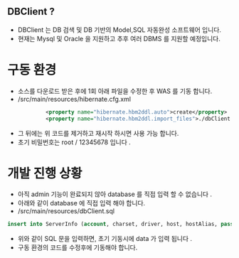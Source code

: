DBClient ? 
----
* DBClient 는 DB 검색 및 DB 기반의 Model,SQL 자동완성 소프트웨어 입니다.
* 현재는 Mysql 및 Oracle 을 지원하고 추후 여러 DBMS 를 지원할 예정입니다.

# 구동 환경 
* 소스를 다운로드 받은 후에 1회 아래 파일을 수정한 후 WAS 를 기동 합니다.
* /src/main/resources/hibernate.cfg.xml
```xml
			<property name="hibernate.hbm2ddl.auto">create</property>
			<property name="hibernate.hbm2ddl.import_files">./dbClient.sql</property>
```
* 그 뒤에는 위 코드를 제거하고 재시작 하시면 사용 가능 합니다. 
* 초기 비밀번호는 root / 12345678 입니다 .

# 개발 진행 상황
* 아직 admin 기능이 완료되지 않아 database 를 직접 입력 할 수 없습니다 .
* 아래와 같이 database 에 직접 입력 해야 합니다. 
* /src/main/resources/dbClient.sql
 
```sql
insert into ServerInfo (account, charset, driver, host, hostAlias, password, port, schemaName) values ('dbclient','UTF-8','mysql','127.0.0.1','local_Mysql','1234','3306','dbclient');
```

* 위와 같이 SQL 문을 입력하면, 초기 기동시에 data 가 입력 됩니다 .
* 구동 환경의 코드를 수정후에 기동해야 합니다. 